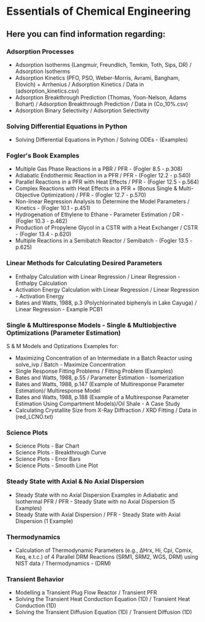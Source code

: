 # Essentials of Chemical Engineering

## Here you can find information regarding:

### Adsorption Processes
- Adsorption Isotherms (Langmuir, Freundlich, Temkin, Toth, Sips, DR) / Adsorption Isotherms
- Adsorption Kinetics (PFO, PSO, Weber-Morris, Avrami, Bangham, Elovich) + Arrhenius / Adsorption Kinetics / Data in (adsorption_kinetics.csv)
- Adsorption Breakthrough Prediction (Thomas, Yoon-Nelson, Adams Bohart) / Adsorption Breakthrough Prediction / Data in (Co_10%.csv)
- Adsorption Binary Selectivity / Adsorption Selectivity

### Solving Differential Equations in Python
- Solving Differential Equations in Python / Solving ODEs - (Examples)

### Fogler's Book Examples
- Multiple Gas Phase Reactions in a PBR / PFR - (Fogler 8.5 - p.308)
- Adiabatic Endothermic Reaction in a PFR / PFR - (Fogler 12.2 - p.540)
- Parallel Reactions in a PFR with Heat Effects / PFR - (Fogler 12.5 - p.564)
- Complex Reactions with Heat Effects in a PFR + (Bonus Single & Multi-Objective Optimization) / PFR - (Fogler 12.7 - p.570)
- Non-linear Regression Analysis to Determine the Model Parameters / Kinetics - (Fogler 10.1 - p.451)
- Hydrogenation of Ethylene to Ethane - Parameter Estimation / DR - (Fogler 10.3 - p.462)
- Production of Propylene Glycol in a CSTR with a Heat Exchanger / CSTR - (Fogler 13.4 - p.620)
- Multiple Reactions in a Semibatch Reactor / Semibatch - (Fogler 13.5 - p.625)

### Linear Methods for Calculating Desired Parameters
- Enthalpy Calculation with Linear Regression / Linear Regression - Enthalpy Calculation
- Activation Energy Calculation with Linear Regression / Linear Regression - Activation Energy
- Bates and Watts, 1988, p.3 (Polychlorinated biphenyls in Lake Cayuga) / Linear Regression - Example PCB1

### Single & Multiresponse Models - Single & Multiobjective Optimizations (Parameter Estimation)
S & M Models and Optizations Examples for:
- Maximizing Concentration of an Intermediate in a Batch Reactor using solve_ivp / Batch - Maximize Concentration
- Single Response Fitting Problems / Fitting Problem (Examples)
- Bates and Watts, 1988, p.55 / Parameter Estimation - Isomerization
- Bates and Watts, 1988, p.147 (Example of Multiresponse Parameter Estimation)/ Multiresponse Model
- Bates and Watts, 1988, p.188 (Example of a Multiresponse Parameter Estimation Using Compartment Models)/Oil Shale - A Case Study
- Calculating Crystallite Size from X-Ray Diffraction / XRD Fitting / Data in (red_LCNO.txt)

### Science Plots
- Science Plots - Bar Chart
- Science Plots - Breakthrough Curve
- Science Plots - Error Bars
- Science Plots - Smooth Line Plot

### Steady State with Axial & No Axial Dispersion
- Steady State with no Axial Dispersion Examples in Adiabatic and Isothermal PFR / PFR - Steady State with no Axial Dispersion (5 Examples)
- Steady State with Axial Dispersion / PFR - Steady State with Axial Dispersion (1 Example)

### Thermodynamics
- Calculation of Thermodynamic Parameters (e.g., ΔHrx, Hi, Cpi, Cpmix, Keq, e.t.c.) of 4 Parallel DRM Reactions (SRM1, SRM2, WGS, DRM) using NIST data / Thermodynamics - (DRM)

### Transient Behavior
- Modelling a Transient Plug Flow Reactor / Transient PFR
- Solving the Transient Heat Conduction Equation (1D) / Transient Heat Conduction (1D)
- Solving the Transient Diffusion Equation (1D) / Transient Diffusion (1D)
